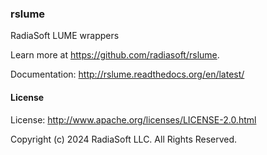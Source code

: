 ### rslume

RadiaSoft LUME wrappers

Learn more at https://github.com/radiasoft/rslume.

Documentation: http://rslume.readthedocs.org/en/latest/

#### License

License: http://www.apache.org/licenses/LICENSE-2.0.html

Copyright (c) 2024 RadiaSoft LLC.  All Rights Reserved.
